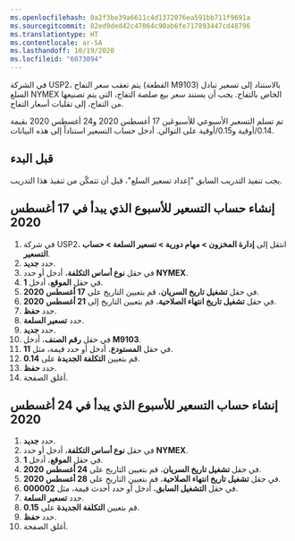 ```yaml
---
ms.openlocfilehash: 0a2f3be39a6611c4d1372076ea591bb711f9691a
ms.sourcegitcommit: 82ed9ded42c47064c90ab6fe717893447cd48796
ms.translationtype: HT
ms.contentlocale: ar-SA
ms.lasthandoff: 10/19/2020
ms.locfileid: "6073094"
---
```

في الشركة USP2، يتم تعقب سعر التفاح (القطعة M9103) بالاستناد إلى تسعير تبادل السلع NYMEX الخاص بالتفاح. يجب أن يستند سعر بيع صلصة التفاح، التي يتم تصنيعها من التفاح، إلى تقلبات أسعار التفاح. 

تم تسلم التسعير الأسبوعي للأسبوعَين 17 أغسطس 2020 و24 أغسطس 2020 بقيمة 0.14/أوقية و0.15/أوقية على التوالي. أدخل حساب التسعير استناداً إلى هذه البيانات.

## <a name="before-you-begin"></a>قبل البدء
يجب تنفيذ التدريب السابق "إعداد تسعير السلع"، قبل أن تتمكّن من تنفيذ هذا التدريب.

## <a name="create-pricing-calculation-for-the-week-of-august-17-2020"></a>إنشاء حساب التسعير للأسبوع الذي يبدأ في 17 أغسطس 2020

1.  في شركة USP2، انتقل إلى **إدارة المخزون > ‏‏مهام دورية > تسعير السلعة > حساب التسعير**.
2.  حدد **جديد‏‎**.
3.  في حقل **نوع أساس التكلفة**، أدخل أو حدد **NYMEX**.
4.  في حقل **الموقع**، أدخل **1**.
5.  في حقل **تشغيل تاريخ السريان**، قم بتعيين التاريخ على **17 أغسطس 2020**.
6.  في حقل **تشغيل تاريخ انتهاء الصلاحية**، قم بتعيين التاريخ إلى **21 أغسطس 2020**.
7.  حدد **حفظ**.
1.  حدد **تسعير السلعة**.
2.  حدد **جديد‏‎**.
3. في حقل **رقم الصنف**، أدخل **M9103**.
4. في حقل **المستودع**، أدخل أو حدد قيمة، مثل **11‎**.
5. قم بتعيين **التكلفة الجديدة** على **0.14**.
6. حدد **حفظ**.
7. أغلق الصفحة.

## <a name="create-pricing-calculation-for-the-week-of-august-24-2020"></a>إنشاء حساب التسعير للأسبوع الذي يبدأ في 24 أغسطس 2020

1. حدد **جديد‏‎**.
2. في حقل **نوع أساس التكلفة**، أدخل أو حدد **NYMEX**.
3. في حقل **الموقع**، أدخل **1**.
4. في حقل **تشغيل تاريخ السريان**، قم بتعيين التاريخ على **24 أغسطس 2020**.
5. في حقل **تشغيل تاريخ انتهاء الصلاحية**، قم بتعيين التاريخ على **28 أغسطس 2020**.
6. في حقل **التشغيل السابق**، أدخل أو حدد أحدث قيمة، مثل **000002**.
1. حدد **تسعير السلعة**.
2. قم بتعيين **التكلفة الجديدة** على **0.15**.
3. حدد **حفظ**.
4. أغلق الصفحة. 

